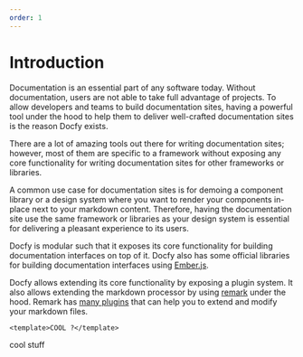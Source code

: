 ```yaml
---
order: 1
---
```


# Introduction

Documentation is an essential part of any software today. Without documentation,
users are not able to take full advantage of projects. To allow developers and
teams to build documentation sites, having a powerful tool under the hood to help
them to deliver well-crafted documentation sites is the reason Docfy exists.

There are a lot of amazing tools out there for writing documentation sites; however,
most of them are specific to a framework without exposing any core functionality
for writing documentation sites for other frameworks or libraries.

A common use case for documentation sites is for demoing a component library or a
design system where you want to render your components in-place next to your markdown
content. Therefore, having the documentation site use the same framework or
libraries as your design system is essential for delivering a pleasant experience
to its users.

Docfy is modular such that it exposes its core functionality for building
documentation interfaces on top of it. Docfy also has some official libraries for
building documentation interfaces using [Ember.js](https://emberjs.com).

Docfy allows extending its core functionality by exposing a plugin system. It also
allows extending the markdown processor by using [remark](https://remark.js.org/)
under the hood. Remark has
[many plugins](https://github.com/remarkjs/remark/blob/master/doc/plugins.md)
that can help you to extend and modify your markdown files.

```gjs preview
<template>COOL ?</template>
```

cool stuff
